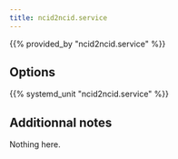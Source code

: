 ```yaml
---
title: ncid2ncid.service
---
```


{{% provided_by "ncid2ncid.service" %}}

## Options

{{% systemd_unit "ncid2ncid.service" %}}

## Additionnal notes

Nothing here.
